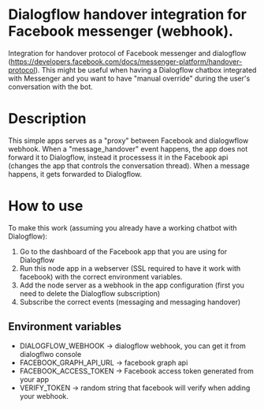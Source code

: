 # Dialogflow handover integration for Facebook messenger (webhook).

Integration for handover protocol of Facebook messenger and dialogflow (https://developers.facebook.com/docs/messenger-platform/handover-protocol).
This might be useful when having a Dialogflow chatbox integrated with Messenger and you want to have "manual override" during the user's conversation with the bot. 

# Description

This simple apps serves as a "proxy" between Facebook and dialogwflow webhook. When a "message_handover" event happens, the app does not forward it to Dialogflow, instead it processess it in the Facebook api (changes the app that controls the conversation thread). When a message happens, it gets forwarded to Dialogflow.


# How to use

To make this work (assuming you already have a working chatbot with Dialogflow):

1. Go to the dashboard of the Facebook app that you are using for Dialogflow
2. Run this node app in a webserver (SSL required to have it work with facebook) with the correct environment variables. 
3. Add the node server as a webhook in the app configuration (first you need to delete the Dialogflow subscription)
4. Subscribe the correct events (messaging and messaging handover)


## Environment variables
- DIALOGFLOW_WEBHOOK -> dialogflow webhook, you can get it from dialogflwo console
- FACEBOOK_GRAPH_API_URL -> facebook graph api
- FACEBOOK_ACCESS_TOKEN -> Facebook access token generated from your app
- VERIFY_TOKEN -> random string that facebook will verify when adding your webhook.